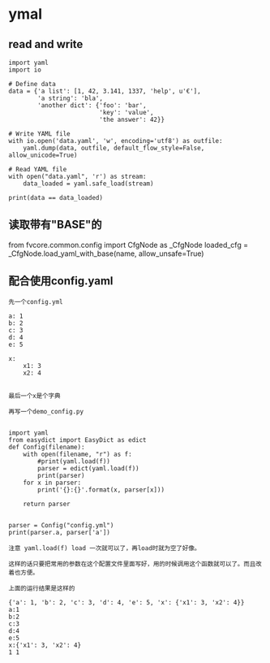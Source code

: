 # ymal 


## read and write
```
import yaml
import io

# Define data
data = {'a list': [1, 42, 3.141, 1337, 'help', u'€'],
        'a string': 'bla',
        'another dict': {'foo': 'bar',
                         'key': 'value',
                         'the answer': 42}}

# Write YAML file
with io.open('data.yaml', 'w', encoding='utf8') as outfile:
    yaml.dump(data, outfile, default_flow_style=False, allow_unicode=True)

# Read YAML file
with open("data.yaml", 'r') as stream:
    data_loaded = yaml.safe_load(stream)

print(data == data_loaded)
``` 

## 读取带有"__BASE__"的
from fvcore.common.config import CfgNode as _CfgNode
loaded_cfg = _CfgNode.load_yaml_with_base(name, allow_unsafe=True)







## 配合使用config.yaml 
```
先一个config.yml

a: 1
b: 2
c: 3
d: 4
e: 5

x: 
    x1: 3
    x2: 4


最后一个x是个字典

再写一个demo_config.py


import yaml
from easydict import EasyDict as edict
def Config(filename):
    with open(filename, "r") as f:
        #print(yaml.load(f))
        parser = edict(yaml.load(f))
        print(parser)
    for x in parser:
        print('{}:{}'.format(x, parser[x]))
    
    return parser
    

parser = Config("config.yml")
print(parser.a, parser['a'])

注意 yaml.load(f) load 一次就可以了，再load时就为空了好像。

这样的话只要把常用的参数在这个配置文件里面写好，用的时候调用这个函数就可以了。而且改着也方便。

上面的运行结果是这样的

{'a': 1, 'b': 2, 'c': 3, 'd': 4, 'e': 5, 'x': {'x1': 3, 'x2': 4}}
a:1
b:2
c:3
d:4
e:5
x:{'x1': 3, 'x2': 4}
1 1



```